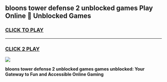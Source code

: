 
## bloons tower defense 2 unblocked games Play Online 👋 Unblocked Games
<h3>
<a href="https://premium.freeplayer.one?title=bloons_tower_defense_2_unblocked_games&ref=19F">CLICK TO PLAY</a></h3>
<hr>

<h3>
<a href="https://premium.freeplayer.one?title=bloons_tower_defense_2_unblocked_games&ref=19F">CLICK 2 PLAY</a>
  
</h3>

<a href="https://premium.freeplayer.one?title=bloons_tower_defense_2_unblocked_games&ref=19F"><img src="https://clearcache.store/games.png"></a>


**bloons tower defense 2 unblocked games games unblocked: Your Gateway to Fun and Accessible Online Gaming**
